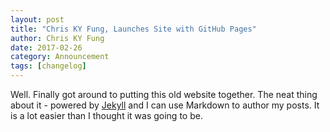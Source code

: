 ```yaml
---
layout: post
title: "Chris KY Fung, Launches Site with GitHub Pages"
author: Chris KY Fung
date: 2017-02-26
category: Announcement
tags: [changelog]
---
```


Well. Finally got around to putting this old website together. The neat thing about it - powered by [Jekyll](https://jekyllrb.com) and I can use Markdown to author my posts. It is a lot easier than I thought it was going to be.
